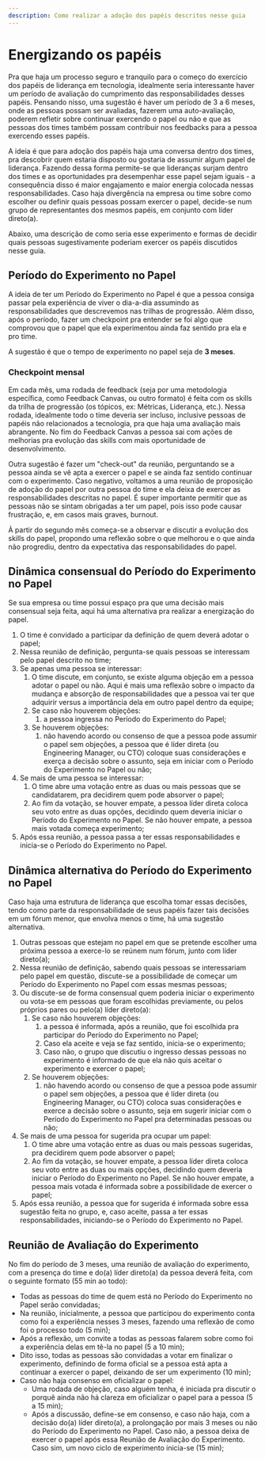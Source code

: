 ```yaml
---
description: Como realizar a adoção dos papéis descritos nesse guia
---
```


# Energizando os papéis

Pra que haja um processo seguro e tranquilo para o começo do exercício dos papéis de liderança em tecnologia, idealmente seria interessante haver um período de avaliação do cumprimento das responsabilidades desses papéis. Pensando nisso, uma sugestão é haver um período de 3 a 6 meses, onde as pessoas possam ser avaliadas, fazerem uma auto-avaliação, poderem refletir sobre continuar exercendo o papel ou não e que as pessoas dos times também possam contribuir nos feedbacks para a pessoa exercendo esses papéis.

A ideia é que para adoção dos papéis haja uma conversa dentro dos times, pra descobrir quem estaria disposto ou gostaria de assumir algum papel de liderança. Fazendo dessa forma permite-se que lideranças surjam dentro dos times e as oportunidades pra desempenhar esse papel sejam iguais - a consequência disso é maior engajamento e maior energia colocada nessas responsabilidades. Caso haja divergência na empresa ou time sobre como escolher ou definir quais pessoas possam exercer o papel, decide-se num grupo de representantes dos mesmos papéis, em conjunto com líder direto\(a\).

Abaixo, uma descrição de como seria esse experimento e formas de decidir quais pessoas sugestivamente poderiam exercer os papéis discutidos nesse guia.

## Período do Experimento no Papel

A ideia de ter um Período do Experimento no Papel é que a pessoa consiga passar pela experiência de viver o dia-a-dia assumindo as responsabilidades que descrevemos nas trilhas de progressão. Além disso, após o período, fazer um checkpoint pra entender se foi algo que comprovou que o papel que ela experimentou ainda faz sentido pra ela e pro time.

A sugestão é que o tempo de experimento no papel seja de **3 meses**.

### Checkpoint mensal

Em cada mês, uma rodada de feedback \(seja por uma metodologia específica, como Feedback Canvas, ou outro formato\) é feita com os skills da trilha de progressão \(os tópicos, ex: Métricas, Liderança, etc.\). Nessa rodada, idealmente todo o time deveria ser incluso, inclusive pessoas de papéis não relacionados a tecnologia, pra que haja uma avaliação mais abrangente. No fim do Feedback Canvas a pessoa sai com ações de melhorias pra evolução das skills com mais oportunidade de desenvolvimento. 

Outra sugestão é fazer um "check-out" da reunião, perguntando se a pessoa ainda se vê apta a exercer o papel e se ainda faz sentido continuar com o experimento. Caso negativo, voltamos a uma reunião de proposição de adoção do papel por outra pessoa do time e ela deixa de exercer as responsabilidades descritas no papel. É super importante permitir que as pessoas não se sintam obrigadas a ter um papel, pois isso pode causar frustração, e, em casos mais graves, burnout.

À partir do segundo mês começa-se a observar e discutir a evolução dos skills do papel, propondo uma reflexão sobre o que melhorou e o que ainda não progrediu, dentro da expectativa das responsabilidades do papel.

## Dinâmica consensual do Período do Experimento no Papel

Se sua empresa ou time possui espaço pra que uma decisão mais consensual seja feita, aqui há uma alternativa pra realizar a energização do papel.

1. O time é convidado a participar da definição de quem deverá adotar o papel;
2. Nessa reunião de definição, pergunta-se quais pessoas se interessam pelo papel descrito no time;
3. Se apenas uma pessoa se interessar:
   1. O time discute, em conjunto, se existe alguma objeção em a pessoa adotar o papel ou não. Aqui é mais uma reflexão sobre o impacto da mudança e absorção de responsabilidades que a pessoa vai ter que adquirir versus a importância dela em outro papel dentro da equipe;
   2. Se caso não houverem objeções:
      1. a pessoa ingressa no Período do Experimento do Papel;
   3. Se houverem objeções:
      1. não havendo acordo ou consenso de que a pessoa pode assumir o papel sem objeções, a pessoa que é líder direta \(ou Engineering Manager, ou CTO\) coloque suas considerações e exerça a decisão sobre o assunto, seja em iniciar com o Período do Experimento no Papel ou não;
4. Se mais de uma pessoa se interessar:
   1. O time abre uma votação entre as duas ou mais pessoas que se candidatarem, pra decidirem quem pode absorver o papel;
   2. Ao fim da votação, se houver empate, a pessoa líder direta coloca seu voto entre as duas opções, decidindo quem deveria iniciar o Período do Experimento no Papel. Se não houver empate, a pessoa mais votada começa experimento;
5. Após essa reunião, a pessoa passa a ter essas responsabilidades e inicia-se o Período do Experimento no Papel.

## Dinâmica alternativa do Período do Experimento no Papel

Caso haja uma estrutura de liderança que escolha tomar essas decisões, tendo como parte da responsabilidade de seus papéis fazer tais decisões em um fórum menor, que envolva menos o time, há uma sugestão alternativa.

1. Outras pessoas que estejam no papel em que se pretende escolher uma próxima pessoa a exerce-lo se reúnem num fórum, junto com líder direto\(a\);
2. Nessa reunião de definição, sabendo quais pessoas se interessariam pelo papel em questão, discute-se a possibilidade de começar um Período do Experimento no Papel com essas mesmas pessoas;
3. Ou discute-se de forma consensual quem poderia iniciar o experimento ou vota-se em pessoas que foram escolhidas previamente, ou pelos próprios pares ou pelo\(a\) líder direto\(a\):
   1. Se caso não houverem objeções:
      1. a pessoa é informada, após a reunião, que foi escolhida pra participar do Período do Experimento no Papel;
      2. Caso ela aceite e veja se faz sentido, inicia-se o experimento;
      3. Caso não, o grupo que discutiu o ingresso dessas pessoas no experimento é informado de que ela não quis aceitar o experimento e exercer o papel;
   2. Se houverem objeções:
      1. não havendo acordo ou consenso de que a pessoa pode assumir o papel sem objeções, a pessoa que é líder direta \(ou Engineering Manager, ou CTO\) coloca suas considerações e exerce a decisão sobre o assunto, seja em sugerir iniciar com o Período do Experimento no Papel pra determinadas pessoas ou não;
4. Se mais de uma pessoa for sugerida pra ocupar um papel:
   1. O time abre uma votação entre as duas ou mais pessoas sugeridas, pra decidirem quem pode absorver o papel;
   2. Ao fim da votação, se houver empate, a pessoa líder direta coloca seu voto entre as duas ou mais opções, decidindo quem deveria iniciar o Período do Experimento no Papel. Se não houver empate, a pessoa mais votada é informada sobre a possibilidade de exercer o papel;
5. Após essa reunião, a pessoa que for sugerida é informada sobre essa sugestão feita no grupo, e, caso aceite, passa a ter essas responsabilidades, iniciando-se o Período do Experimento no Papel.

## Reunião de Avaliação do Experimento

No fim do período de 3 meses, uma reunião de avaliação do experimento, com a presença do time e do\(a\) líder direto\(a\) da pessoa deverá feita, com o seguinte formato \(55 min ao todo\):

* Todas as pessoas do time de quem está no Período do Experimento no Papel serão convidadas;
* Na reunião, inicialmente, a pessoa que participou do experimento conta como foi a experiência nesses 3 meses, fazendo uma reflexão de como foi o processo todo \(5 min\);
* Após a reflexão, um convite a todas as pessoas falarem sobre como foi a experiência delas em tê-la no papel \(5 a 10 min\);
* Dito isso, todas as pessoas são convidadas a votar em finalizar o experimento, definindo de forma oficial se a pessoa está apta a continuar a exercer o papel, deixando de ser um experimento \(10 min\);
* Caso não haja consenso em oficializar o papel:
  * Uma rodada de objeção, caso alguém tenha, é iniciada pra discutir o porquê ainda não há clareza em oficializar o papel para a pessoa \(5 a 15 min\);
  * Após a discussão, define-se em consenso, e caso não haja, com a decisão do\(a\) líder direto\(a\), a prolongação por mais 3 meses ou não do Período do Experimento no Papel. Caso não, a pessoa deixa de exercer o papel após essa Reunião de Avaliação do Experimento. Caso sim, um novo ciclo de experimento inicia-se \(15 min\);

